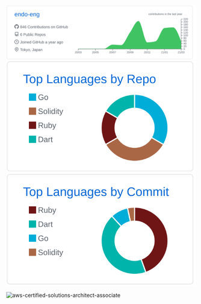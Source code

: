 [![](https://raw.githubusercontent.com/endo-eng/endo-eng/main/profile-summary-card-output/github/0-profile-details.svg)](https://github.com/vn7n24fzkq/github-profile-summary-cards)
[![](https://raw.githubusercontent.com/endo-eng/endo-eng/main/profile-summary-card-output/github/1-repos-per-language.svg)](https://github.com/vn7n24fzkq/github-profile-summary-cards)
[![](https://raw.githubusercontent.com/endo-eng/endo-eng/main/profile-summary-card-output/github/2-most-commit-language.svg)](https://github.com/vn7n24fzkq/github-profile-summary-cards)

![aws-certified-solutions-architect-associate](https://user-images.githubusercontent.com/57199117/110612115-3a3b9d00-81d3-11eb-9e4f-d4c8420b18e5.png)


